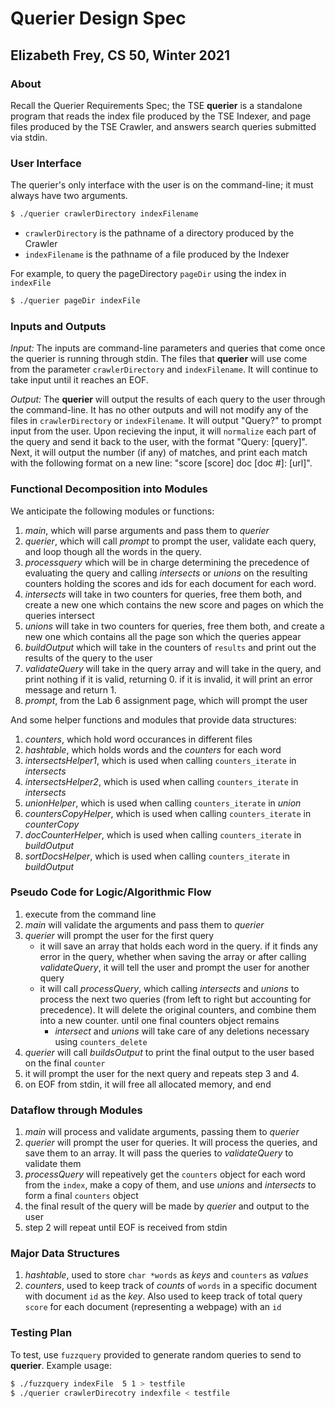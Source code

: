 # Querier Design Spec 
## Elizabeth Frey, CS 50, Winter 2021

### About
Recall the Querier Requirements Spec; the TSE **querier** is a standalone program that reads the index file produced by the TSE Indexer, and page files produced by the TSE Crawler, and answers search queries submitted via stdin.

### User Interface
The querier's only interface with the user is on the command-line; it must always have two arguments.
```bash
$ ./querier crawlerDirectory indexFilename
```
- `crawlerDirectory` is the pathname of a directory produced by the Crawler
- `indexFilename` is the pathname of a file produced by the Indexer

For example, to query the pageDirectory `pageDir` using the index in `indexFile`

```bash
$ ./querier pageDir indexFile
```

### Inputs and Outputs
*Input:* The inputs are command-line parameters and queries that come once the querier is running through stdin. The files that **querier** will use come from the parameter `crawlerDirectory` and `indexFilename`. It will continue to take input until it reaches an EOF. 

*Output:* The **querier** will output the results of each query to the user through the command-line. It has no other outputs and will not modify any of the files in `crawlerDirectory` or `indexFilename`.
It will output "Query?" to prompt input from the user. Upon recieving the input, it will `normalize` each part of the query and send it back to the user, with the format "Query: [query]".
Next, it will output the number (if any) of matches, and print each match with the following format on a new line:
"score [score] doc [doc #]: [url]". 

### Functional Decomposition into Modules
We anticipate the following modules or functions:
1. *main*, which will parse arguments and pass them to *querier*
2. *querier*, which will  call *prompt* to prompt the user, validate each query, and loop though all the words in the query. 
3. *processquery* which will be in charge determining the precedence of evaluating the query and calling *intersects* or *unions* on the resulting counters holding the scores and ids for each document for each word. 
4. *intersects* will take in two counters for queries, free them both, and create a new one which contains the new score and pages on which the queries intersect
5. *unions* will take in two counters for queries, free them both, and create a new one which contains all the page son which the queries appear
6. *buildOutput* which will take in the counters of `results` and print out the results of the query to the user
7. *validateQuery* will take in the query array and will take in the query, and print nothing if it is valid, returning 0. if it is invalid, it will print an error message and return 1.
8.  *prompt*, from the Lab 6 assignment page, which will prompt the user

And some helper functions and modules that provide data structures:
1. *counters*, which hold word occurances in different files
2. *hashtable*, which holds words and the *counters* for each word
3. *intersectsHelper1*, which is used when calling `counters_iterate` in *intersects*
4. *intersectsHelper2*, which is used when calling `counters_iterate` in *intersects*
5. *unionHelper*, which is used when calling `counters_iterate` in *union*
6. *countersCopyHelper*, which is used when calling `counters_iterate` in *counterCopy*
7. *docCounterHelper*, which is used when calling `counters_iterate` in *buildOutput*
8. *sortDocsHelper*, which is used when calling `counters_iterate` in *buildOutput*


### Pseudo Code for Logic/Algorithmic Flow
1. execute from the command line
2. *main* will validate the arguments and pass them to *querier*
3. *querier* will prompt the user for the first query
    * it will save an array that holds each word in the query. if it finds any error in the query, whether when saving the array or after calling *validateQuery*, it will tell the user and prompt the user for another query
    * it will call *processQuery*, which calling *intersects* and *unions* to process the next two queries (from left to right but accounting for precedence). It will delete the original counters, and combine them into a new counter. until one final counters object remains
        * *intersect* and *unions* will take care of any deletions necessary using `counters_delete`
4. *querier* will call *buildsOutput* to print the final output to the user based on the final `counter`
5. it will prompt the user for the next query and repeats step 3 and 4.
6. on EOF from stdin, it will free all allocated memory, and end

### Dataflow through Modules
1. *main* will process and validate arguments, passing them to *querier*
2. *querier* will prompt the user for queries. It will process the queries, and save them to an array. It will pass the queries to *validateQuery* to validate them
3. *processQuery* will repeatively get the `counters` object for each word from the `index`, make a copy of them, and use *unions* and *intersects* to form a final `counters` object
3. the final result of the query will be made by *querier* and output to the user
4. step 2 will repeat until EOF is received from stdin

### Major Data Structures
1. *hashtable*, used to store `char *words` as *keys* and `counters` as *values*
2. *counters*, used to keep track of *counts* of `words` in a specific document with document `id` as the *key*. Also used to keep track of total query `score` for each document (representing a webpage) with an `id`

### Testing Plan
To test, use `fuzzquery` provided to generate random queries to send to **querier**.
Example usage:

```bash
$ ./fuzzquery indexFile  5 1 > testfile
$ ./querier crawlerDirecotry indexfile < testfile
```
